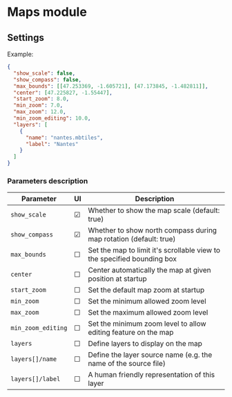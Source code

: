 # Maps module

## Settings

Example:

```json
{
  "show_scale": false,
  "show_compass": false,
  "max_bounds": [[47.253369, -1.605721], [47.173845, -1.482811]],
  "center": [47.225827, -1.55447],
  "start_zoom": 8.0,
  "min_zoom": 7.0,
  "max_zoom": 12.0,
  "min_zoom_editing": 10.0,
  "layers": [
    {
      "name": "nantes.mbtiles",
      "label": "Nantes"
    }
  ]
}
```

### Parameters description

| Parameter          | UI      | Description                                                             |
| ------------------ | ------- | ----------------------------------------------------------------------- |
| `show_scale`       | &#9745; | Whether to show the map scale (default: true)                           |
| `show_compass`     | &#9745; | Whether to show north compass during map rotation (default: true)       |
| `max_bounds`       | &#9744; | Set the map to limit it's scrollable view to the specified bounding box |
| `center`           | &#9744; | Center automatically the map at given position at startup               |
| `start_zoom`       | &#9744; | Set the default map zoom at startup                                     |
| `min_zoom`         | &#9744; | Set the minimum allowed zoom level                                      |
| `max_zoom`         | &#9744; | Set the maximum allowed zoom level                                      |
| `min_zoom_editing` | &#9744; | Set the minimum zoom level to allow editing feature on the map          |
| `layers`           | &#9744; | Define layers to display on the map                                     |
| `layers[]/name`    | &#9744; | Define the layer source name (e.g. the name of the source file)         |
| `layers[]/label`   | &#9744; | A human friendly representation of this layer                           |
